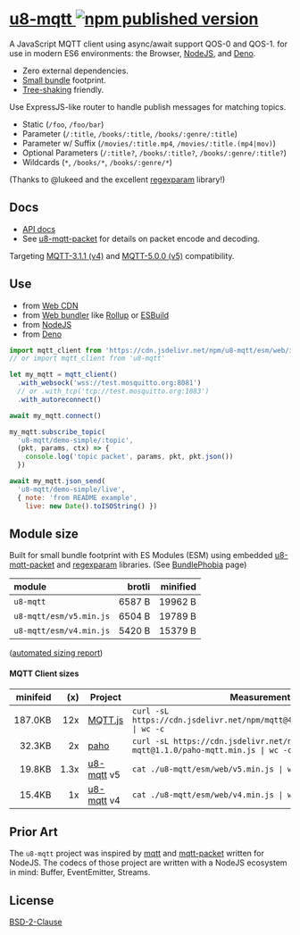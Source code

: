 # [u8-mqtt ![npm published version][img-npm-ver]][npm-u8-mqtt]

A JavaScript MQTT client using async/await support QOS-0 and QOS-1.
for use in modern ES6 environments: the Browser, [NodeJS](https://nodejs.org/en/), and [Deno](https://deno.land/).

- Zero external dependencies.
- [Small bundle][bundlephobia-u8-mqtt] footprint. 
- [Tree-shaking](https://rollupjs.org/guide/en/) friendly.

Use ExpressJS-like router to handle publish messages for matching topics.

  * Static (`/foo`, `/foo/bar`)
  * Parameter (`/:title`, `/books/:title`, `/books/:genre/:title`)
  * Parameter w/ Suffix (`/movies/:title.mp4`, `/movies/:title.(mp4|mov)`)
  * Optional Parameters (`/:title?`, `/books/:title?`, `/books/:genre/:title?`)
  * Wildcards (`*`, `/books/*`, `/books/:genre/*`)

 (Thanks to @lukeed and the excellent [regexparam][] library!)


 [u8-mqtt-packet]: https://github.com/shanewholloway/js-u8-mqtt-packet
 [regexparam]: https://github.com/lukeed/regexparam#readme 

 [npm-u8-mqtt]: https://www.npmjs.com/package/u8-mqtt
 [bundlephobia-u8-mqtt]: https://bundlephobia.com/package/u8-mqtt
 [img-npm-ver]: https://badgen.net/npm/v/u8-mqtt
 [img-min]: https://badgen.net/bundlephobia/min/u8-mqtt
 [img-minzip]: https://badgen.net/bundlephobia/minzip/u8-mqtt
 [img-deps]: https://badgen.net/bundlephobia/dependency-count/u8-mqtt
 [img-treeshake]: https://badgen.net/bundlephobia/tree-shaking/u8-mqtt


## Docs

- [API docs](./docs/api.md)
- See [u8-mqtt-packet][] for details on packet encode and decoding.


Targeting [MQTT-3.1.1 (v4)][spec-3.1.1] and [MQTT-5.0.0 (v5)][spec-5.0.0] compatibility.

 [spec-5.0.0]: https://docs.oasis-open.org/mqtt/mqtt/v5.0/os/mqtt-v5.0-os.html
 [spec-3.1.1]: http://docs.oasis-open.org/mqtt/mqtt/v3.1.1/os/mqtt-v3.1.1-os.html


## Use

- from [Web CDN](./docs/use_from_web_cdn.md)
- from [Web bundler](./docs/use_from_web_bundler.md) like [Rollup][] or [ESBuild][]
- from [NodeJS](./docs/use_from_nodejs.md)
- from [Deno](./docs/use_from_deno.md)

 [Rollup]: https://rollupjs.org
 [ESBuild]: https://esbuild.github.io


```javascript
import mqtt_client from 'https://cdn.jsdelivr.net/npm/u8-mqtt/esm/web/index.js'
// or import mqtt_client from 'u8-mqtt'

let my_mqtt = mqtt_client()
  .with_websock('wss://test.mosquitto.org:8081')
  // or .with_tcp('tcp://test.mosquitto.org:1883')
  .with_autoreconnect()

await my_mqtt.connect()

my_mqtt.subscribe_topic(
  'u8-mqtt/demo-simple/:topic',
  (pkt, params, ctx) => {
    console.log('topic packet', params, pkt, pkt.json())
  })

await my_mqtt.json_send(
  'u8-mqtt/demo-simple/live',
  { note: 'from README example',
    live: new Date().toISOString() })
```

## Module size

Built for small bundle footprint with ES Modules (ESM) using embedded [u8-mqtt-packet][] and [regexparam][] libraries.
(See [BundlePhobia][bundlephobia-u8-mqtt] page)

| module                  |   brotli | minified |
|:------------------------|---------:|---------:|
| `u8-mqtt`               |   6587 B |  19962 B |
| `u8-mqtt/esm/v5.min.js` |   6504 B |  19789 B |
| `u8-mqtt/esm/v4.min.js` |   5420 B |  15379 B |

([automated sizing report](./docs/compressed.md))


#### MQTT Client sizes

| minifeid | (x)  | Project        | Measurement |
|---------:|-----:|----------------|-------------|
|  187.0KB |  12x | [MQTT.js][]    | `curl -sL https://cdn.jsdelivr.net/npm/mqtt@4.0.1/dist/mqtt.min.js \| wc -c`
|   32.3KB |   2x | [paho][]       | `curl -sL https://cdn.jsdelivr.net/npm/paho-mqtt@1.1.0/paho-mqtt.min.js \| wc -c`
|   19.8KB | 1.3x | [u8-mqtt][] v5 | `cat ./u8-mqtt/esm/web/v5.min.js \| wc -c`
|   15.4KB |   1x | [u8-mqtt][] v4 | `cat ./u8-mqtt/esm/web/v4.min.js \| wc -c`

 [MQTT.js]: https://github.com/mqttjs/MQTT.js/
 [paho]: https://github.com/eclipse/paho.mqtt.javascript/
 [u8-mqtt]: https://github.com/shanewholloway/js-u8-mqtt/


## Prior Art

The `u8-mqtt` project was inspired by [mqtt](orig-mqtt) and [mqtt-packet](orig-mqtt-packet) written for NodeJS.
The codecs of those project are written with a NodeJS ecosystem in mind: Buffer, EventEmitter, Streams.

 [orig-mqtt]: https://github.com/mqttjs/MQTT.js#readme
 [orig-mqtt-packet]: https://github.com/mqttjs/mqtt-packet#readme


## License

[BSD-2-Clause](LICENSE)

